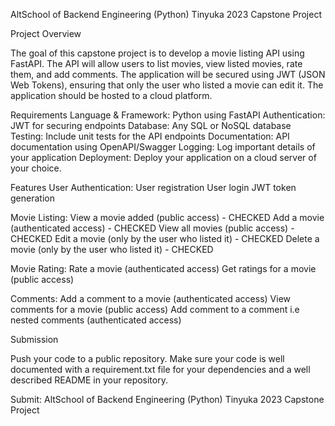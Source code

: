 
AltSchool of Backend Engineering (Python) Tinyuka 2023 Capstone Project 

Project Overview

The goal of this capstone project is to develop a movie listing API using FastAPI. The API will allow users to list movies, view listed movies, rate them, and add comments. The application will be secured using JWT (JSON Web Tokens), ensuring that only the user who listed a movie can edit it. The application should be hosted to a cloud platform.

Requirements
Language & Framework: Python using FastAPI
Authentication: JWT for securing endpoints
Database: Any SQL or NoSQL database
Testing: Include unit tests for the API endpoints
Documentation: API documentation using OpenAPI/Swagger
Logging: Log important details of your application
Deployment: Deploy your application on a cloud server of your choice.

Features
User Authentication:
User registration
User login
JWT token generation

Movie Listing:
View a movie added (public access) - CHECKED
Add a movie (authenticated access) - CHECKED
View all movies (public access) - CHECKED
Edit a movie (only by the user who listed it) - CHECKED
Delete a movie (only by the user who listed it) - CHECKED

Movie Rating:
Rate a movie (authenticated access)
Get ratings for a movie (public access)

Comments:
Add a comment to a movie (authenticated access)
View comments for a movie (public access)
Add comment to a comment i.e nested comments (authenticated access)


Submission

Push your code to a public repository. Make sure your code is well documented with a requirement.txt file for your dependencies and a well described README in your repository. 

Submit: AltSchool of Backend Engineering (Python) Tinyuka 2023 Capstone Project 
